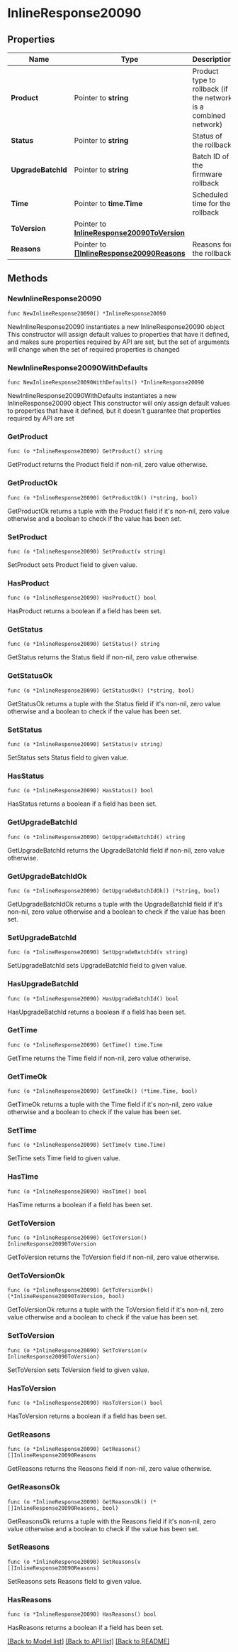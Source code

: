 # InlineResponse20090

## Properties

Name | Type | Description | Notes
------------ | ------------- | ------------- | -------------
**Product** | Pointer to **string** | Product type to rollback (if the network is a combined network) | [optional] 
**Status** | Pointer to **string** | Status of the rollback | [optional] 
**UpgradeBatchId** | Pointer to **string** | Batch ID of the firmware rollback | [optional] 
**Time** | Pointer to **time.Time** | Scheduled time for the rollback | [optional] 
**ToVersion** | Pointer to [**InlineResponse20090ToVersion**](InlineResponse20090ToVersion.md) |  | [optional] 
**Reasons** | Pointer to [**[]InlineResponse20090Reasons**](InlineResponse20090Reasons.md) | Reasons for the rollback | [optional] 

## Methods

### NewInlineResponse20090

`func NewInlineResponse20090() *InlineResponse20090`

NewInlineResponse20090 instantiates a new InlineResponse20090 object
This constructor will assign default values to properties that have it defined,
and makes sure properties required by API are set, but the set of arguments
will change when the set of required properties is changed

### NewInlineResponse20090WithDefaults

`func NewInlineResponse20090WithDefaults() *InlineResponse20090`

NewInlineResponse20090WithDefaults instantiates a new InlineResponse20090 object
This constructor will only assign default values to properties that have it defined,
but it doesn't guarantee that properties required by API are set

### GetProduct

`func (o *InlineResponse20090) GetProduct() string`

GetProduct returns the Product field if non-nil, zero value otherwise.

### GetProductOk

`func (o *InlineResponse20090) GetProductOk() (*string, bool)`

GetProductOk returns a tuple with the Product field if it's non-nil, zero value otherwise
and a boolean to check if the value has been set.

### SetProduct

`func (o *InlineResponse20090) SetProduct(v string)`

SetProduct sets Product field to given value.

### HasProduct

`func (o *InlineResponse20090) HasProduct() bool`

HasProduct returns a boolean if a field has been set.

### GetStatus

`func (o *InlineResponse20090) GetStatus() string`

GetStatus returns the Status field if non-nil, zero value otherwise.

### GetStatusOk

`func (o *InlineResponse20090) GetStatusOk() (*string, bool)`

GetStatusOk returns a tuple with the Status field if it's non-nil, zero value otherwise
and a boolean to check if the value has been set.

### SetStatus

`func (o *InlineResponse20090) SetStatus(v string)`

SetStatus sets Status field to given value.

### HasStatus

`func (o *InlineResponse20090) HasStatus() bool`

HasStatus returns a boolean if a field has been set.

### GetUpgradeBatchId

`func (o *InlineResponse20090) GetUpgradeBatchId() string`

GetUpgradeBatchId returns the UpgradeBatchId field if non-nil, zero value otherwise.

### GetUpgradeBatchIdOk

`func (o *InlineResponse20090) GetUpgradeBatchIdOk() (*string, bool)`

GetUpgradeBatchIdOk returns a tuple with the UpgradeBatchId field if it's non-nil, zero value otherwise
and a boolean to check if the value has been set.

### SetUpgradeBatchId

`func (o *InlineResponse20090) SetUpgradeBatchId(v string)`

SetUpgradeBatchId sets UpgradeBatchId field to given value.

### HasUpgradeBatchId

`func (o *InlineResponse20090) HasUpgradeBatchId() bool`

HasUpgradeBatchId returns a boolean if a field has been set.

### GetTime

`func (o *InlineResponse20090) GetTime() time.Time`

GetTime returns the Time field if non-nil, zero value otherwise.

### GetTimeOk

`func (o *InlineResponse20090) GetTimeOk() (*time.Time, bool)`

GetTimeOk returns a tuple with the Time field if it's non-nil, zero value otherwise
and a boolean to check if the value has been set.

### SetTime

`func (o *InlineResponse20090) SetTime(v time.Time)`

SetTime sets Time field to given value.

### HasTime

`func (o *InlineResponse20090) HasTime() bool`

HasTime returns a boolean if a field has been set.

### GetToVersion

`func (o *InlineResponse20090) GetToVersion() InlineResponse20090ToVersion`

GetToVersion returns the ToVersion field if non-nil, zero value otherwise.

### GetToVersionOk

`func (o *InlineResponse20090) GetToVersionOk() (*InlineResponse20090ToVersion, bool)`

GetToVersionOk returns a tuple with the ToVersion field if it's non-nil, zero value otherwise
and a boolean to check if the value has been set.

### SetToVersion

`func (o *InlineResponse20090) SetToVersion(v InlineResponse20090ToVersion)`

SetToVersion sets ToVersion field to given value.

### HasToVersion

`func (o *InlineResponse20090) HasToVersion() bool`

HasToVersion returns a boolean if a field has been set.

### GetReasons

`func (o *InlineResponse20090) GetReasons() []InlineResponse20090Reasons`

GetReasons returns the Reasons field if non-nil, zero value otherwise.

### GetReasonsOk

`func (o *InlineResponse20090) GetReasonsOk() (*[]InlineResponse20090Reasons, bool)`

GetReasonsOk returns a tuple with the Reasons field if it's non-nil, zero value otherwise
and a boolean to check if the value has been set.

### SetReasons

`func (o *InlineResponse20090) SetReasons(v []InlineResponse20090Reasons)`

SetReasons sets Reasons field to given value.

### HasReasons

`func (o *InlineResponse20090) HasReasons() bool`

HasReasons returns a boolean if a field has been set.


[[Back to Model list]](../README.md#documentation-for-models) [[Back to API list]](../README.md#documentation-for-api-endpoints) [[Back to README]](../README.md)


